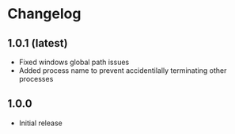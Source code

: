 # Changelog

## 1.0.1 (latest)
* Fixed windows global path issues
* Added process name to prevent accidentilally terminating other processes

## 1.0.0
* Initial release